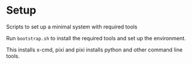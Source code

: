 # Setup

Scripts to set up a minimal system with required tools

Run `bootstrap.sh` to install the required tools and set up the environment.

This installs x-cmd, pixi and pixi installs python and other command line tools.


